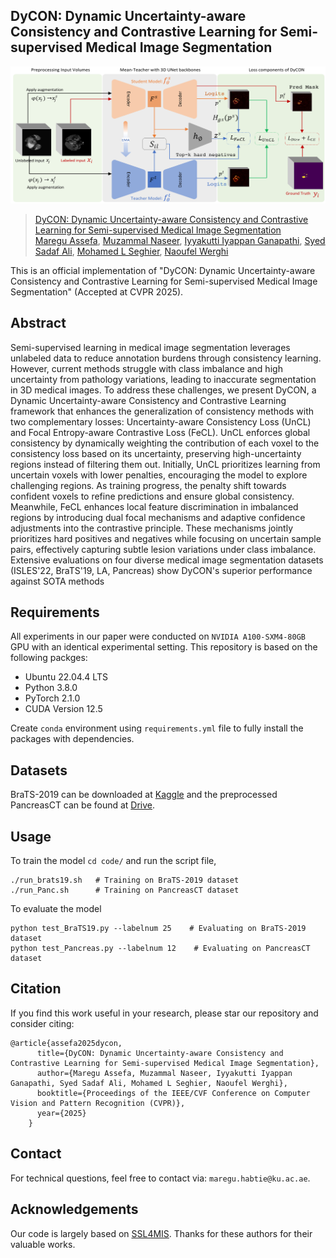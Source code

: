 ## DyCON: Dynamic Uncertainty-aware Consistency and Contrastive Learning for Semi-supervised Medical Image Segmentation

![](figures/DyCON_framework.png)

>[DyCON: Dynamic Uncertainty-aware Consistency and Contrastive Learning for Semi-supervised Medical Image Segmentation](https://dycon25.github.io/) <br>
>[Maregu Assefa](https://scholar.google.com/citations?user=XR6wzDQAAAAJ&hl=en), [Muzammal Naseer](https://muzammal-naseer.com/), [Iyyakutti Iyappan Ganapathi](https://scholar.google.com/citations?user=TMpGqLEAAAAJ&hl=en&oi=ao), [Syed Sadaf Ali](https://scholar.google.com/citations?user=K6GEpXUAAAAJ&hl=en), [Mohamed L Seghier](https://www.ku.ac.ae/college-people/mohamed-seghier), [Naoufel Werghi](https://naoufelwerghi.com/)
>

This is an official implementation of "DyCON: Dynamic Uncertainty-aware Consistency and Contrastive Learning for Semi-supervised Medical Image Segmentation" (Accepted at CVPR 2025).

## Abstract

Semi-supervised learning in medical image segmentation leverages unlabeled data to reduce annotation burdens through consistency learning. However, current methods struggle with class imbalance and high uncertainty from pathology variations, leading to inaccurate segmentation in 3D medical images. To address these challenges, we present DyCON, a Dynamic Uncertainty-aware Consistency and Contrastive Learning framework that enhances the generalization of consistency methods with two complementary losses: Uncertainty-aware Consistency Loss (UnCL) and Focal Entropy-aware Contrastive Loss (FeCL). UnCL enforces global consistency by dynamically weighting the contribution of each voxel to the consistency loss based on its uncertainty, preserving high-uncertainty regions instead of filtering them out. Initially, UnCL prioritizes learning from uncertain voxels with lower penalties, encouraging the model to explore challenging regions. As training progress, the penalty shift towards confident voxels to refine predictions and ensure global consistency. Meanwhile, FeCL enhances local feature discrimination in imbalanced regions by introducing dual focal mechanisms and adaptive confidence adjustments into the contrastive principle. These mechanisms jointly prioritizes hard positives and negatives while focusing on uncertain sample pairs, effectively capturing subtle lesion variations under class imbalance. Extensive evaluations on four diverse medical image segmentation datasets (ISLES'22, BraTS'19, LA, Pancreas) show DyCON's superior performance against SOTA methods

## Requirements
All experiments in our paper were conducted on `NVIDIA A100-SXM4-80GB` GPU with an identical experimental setting.
This repository is based on the following packges:
* Ubuntu 22.04.4 LTS 
* Python 3.8.0
* PyTorch 2.1.0
* CUDA Version 12.5

Create `conda` environment using `requirements.yml` file to fully install the packages with dependencies.

## Datasets
BraTS-2019 can be downloaded at [Kaggle](https://www.kaggle.com/datasets/aryashah2k/brain-tumor-segmentation-brats-2019/data) and the preprocessed PancreasCT can be found at [Drive](https://drive.google.com/drive/folders/1kQX8z34kF62ZF_1-DqFpIosB4zDThvPz?usp=sharing).

## Usage
To train the model `cd code/` and run the script file,
```
./run_brats19.sh   # Training on BraTS-2019 dataset
./run_Panc.sh      # Training on PancreasCT dataset
```

To evaluate the model
```
python test_BraTS19.py --labelnum 25    # Evaluating on BraTS-2019 dataset
python test_Pancreas.py --labelnum 12    # Evaluating on PancreasCT dataset
```


## Citation

If you find this work useful in your research, please star our repository and consider citing:

```
@article{assefa2025dycon,
      title={DyCON: Dynamic Uncertainty-aware Consistency and Contrastive Learning for Semi-supervised Medical Image Segmentation},
      author={Maregu Assefa, Muzammal Naseer, Iyyakutti Iyappan Ganapathi, Syed Sadaf Ali, Mohamed L Seghier, Naoufel Werghi}, 
      booktitle={Proceedings of the IEEE/CVF Conference on Computer Vision and Pattern Recognition (CVPR)},
      year={2025}
    }
```

## Contact

For technical questions, feel free to contact via: ```maregu.habtie@ku.ac.ae```.

## Acknowledgements
Our code is largely based on [SSL4MIS](https://github.com/HiLab-git/SSL4MIS). Thanks for these authors for their valuable works.

